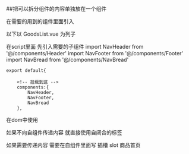 ##把可以拆分组件的内容单独放在一个组件

在需要的用到的组件里面引入

以下以 GoodsList.vue 为列子

在script里面
先引入需要的子组件
    import NavHeader from '@/components/Header'
    import NavFooter from '@/components/Footer'
    import NavBread from '@/components/NavBread'

    export default{

        <!-- 挂载到这 -->
        components:{
            NavHeader,
            NavFooter,
            NavBread
        },


在dom中使用

如果不向自组件传递内容
就直接使用自闭合的标签 <nav-header/>

如果需要传递内容 需要在自组件里面写 插槽 slot
<nav-bread>商品首页</nav-bread>